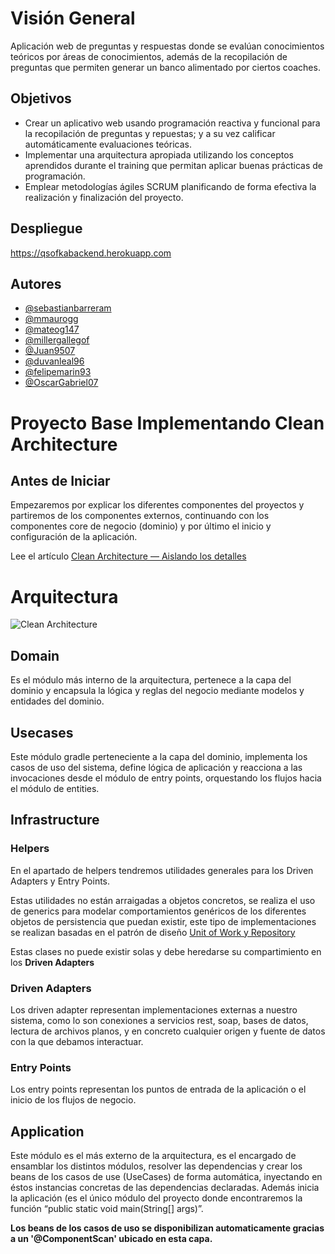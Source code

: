 # Visión General

Aplicación web de preguntas y respuestas donde se evalúan conocimientos teóricos por áreas de conocimientos, además de la recopilación de preguntas que permiten generar un banco alimentado por ciertos coaches.

## Objetivos

- Crear un aplicativo web usando programación reactiva y funcional para la recopilación de preguntas y repuestas; y a su vez calificar automáticamente evaluaciones teóricas. 
- Implementar una arquitectura apropiada utilizando los conceptos aprendidos durante el training que permitan aplicar buenas prácticas de programación.
- Emplear metodologías ágiles SCRUM planificando de forma efectiva la realización y finalización del proyecto.

## Despliegue

 https://qsofkabackend.herokuapp.com
 
 ## Autores

- [@sebastianbarreram](https://github.com/sebastianbarreram)
- [@mmaurogg](https://github.com/mmaurogg)
- [@mateog147](https://github.com/mateog147)
- [@millergallegof](https://github.com/millergallegof)
- [@Juan9507](https://github.com/Juan9507)
- [@duvanleal96](https://github.com/duvanleal96)
- [@felipemarin93](https://github.com/felipemarin93)
- [@OscarGabriel07](https://github.com/OscarGabriel07)

# Proyecto Base Implementando Clean Architecture

## Antes de Iniciar

Empezaremos por explicar los diferentes componentes del proyectos y partiremos de los componentes externos, continuando con los componentes core de negocio (dominio) y por último el inicio y configuración de la aplicación.

Lee el artículo [Clean Architecture — Aislando los detalles](https://medium.com/bancolombia-tech/clean-architecture-aislando-los-detalles-4f9530f35d7a)

# Arquitectura

![Clean Architecture](https://miro.medium.com/max/1400/1*ZdlHz8B0-qu9Y-QO3AXR_w.png)

## Domain

Es el módulo más interno de la arquitectura, pertenece a la capa del dominio y encapsula la lógica y reglas del negocio mediante modelos y entidades del dominio.

## Usecases

Este módulo gradle perteneciente a la capa del dominio, implementa los casos de uso del sistema, define lógica de aplicación y reacciona a las invocaciones desde el módulo de entry points, orquestando los flujos hacia el módulo de entities.

## Infrastructure

### Helpers

En el apartado de helpers tendremos utilidades generales para los Driven Adapters y Entry Points.

Estas utilidades no están arraigadas a objetos concretos, se realiza el uso de generics para modelar comportamientos
genéricos de los diferentes objetos de persistencia que puedan existir, este tipo de implementaciones se realizan
basadas en el patrón de diseño [Unit of Work y Repository](https://medium.com/@krzychukosobudzki/repository-design-pattern-bc490b256006)

Estas clases no puede existir solas y debe heredarse su compartimiento en los **Driven Adapters**

### Driven Adapters

Los driven adapter representan implementaciones externas a nuestro sistema, como lo son conexiones a servicios rest,
soap, bases de datos, lectura de archivos planos, y en concreto cualquier origen y fuente de datos con la que debamos
interactuar.

### Entry Points

Los entry points representan los puntos de entrada de la aplicación o el inicio de los flujos de negocio.

## Application

Este módulo es el más externo de la arquitectura, es el encargado de ensamblar los distintos módulos, resolver las dependencias y crear los beans de los casos de use (UseCases) de forma automática, inyectando en éstos instancias concretas de las dependencias declaradas. Además inicia la aplicación (es el único módulo del proyecto donde encontraremos la función “public static void main(String[] args)”.

**Los beans de los casos de uso se disponibilizan automaticamente gracias a un '@ComponentScan' ubicado en esta capa.**
